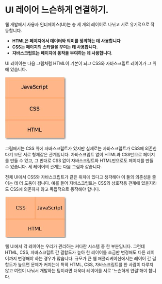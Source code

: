 # UI 레이어 느슨하게 연결하기.

웹 개발에서 사용자 인터페이스(UI)는 총 세 개의 레이어로 나뉘고 서로 유기적으로 작동합니다.
- **HTML은 페이지에서 데이터와 의미를 정의하는 데 사용합니다**
- **CSS는 페이지의 스타일을 꾸미는 데 사용합니다.**
- **자바스크립트는 페이지에 동작을 부여하는 데 사용합니다.**

UI 레이어는 다음 그림처럼 HTML이 기본이 되고 CSS와 자바스크립트 레이어가 그 위에 있습니다.  

![웹UI레이어](_WEB-UI-LAYER.JPG)

그림에서는 CSS 위에 자바스크립트가 있지만 실제로는 자바스크립트가 CSS에 의존한다기 보단 서로 형제같은 관계입니다. 자바스크립트 없이 HTML과 CSS만으로 페이지를 만들 수 있고, 그 반대로 CSS 없이 자바스크립트와 HTML만으로도 페이지를 만들 수 있습니다. 세 레이어의 관계는 다음 그림과 같습니다.

전체 UI에서 CSS와 자바스크립트가 같은 위치에 있다고 생각해야 이 둘의 의존성을 줄이는 데 더 도움이 됩니다. 예를 들어 자바스크립트는 CSS와 상호작용 관계에 있을지라도 CSS에 의존하지 않고 독립적으로 동작해야 합니다.

![다시그린웹UI](_WEB-UI-LAYER2.JPG)

웹 UI에서 각 레이어는 우리가 관리하는 커다란 시스템 중 한 부분입니다. 그런데 HTML, CSS, 자바스크립트 간 결합도가 높아 한 레이어를 조금만 변경해도 다른 레이어까지 변경해야 하는 경우가 많습니다. 규모가 큰 웹 애플리케이션에서는 레이어 간 결합도가 높으면 문제가 커지는데 특히 HTML, CSS, 자바스크립트를 한 사람이 다루지 않고 여럿이 나눠서 개발하는 팀이라면 더욱더 레이어를 서로 '느슨하게 연결'해야 합니다.